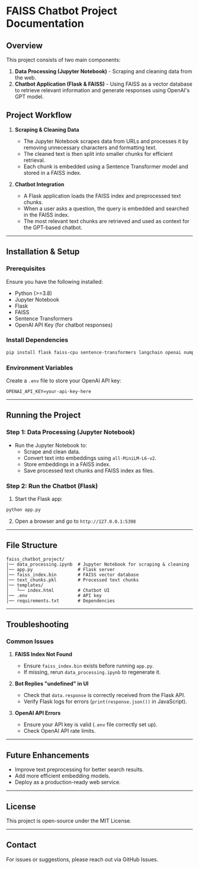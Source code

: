 # FAISS Chatbot Project Documentation

## Overview
This project consists of two main components:
1. **Data Processing (Jupyter Notebook)** - Scraping and cleaning data from the web.
2. **Chatbot Application (Flask & FAISS)** - Using FAISS as a vector database to retrieve relevant information and generate responses using OpenAI's GPT model.

## Project Workflow
1. **Scraping & Cleaning Data**
   - The Jupyter Notebook scrapes data from URLs and processes it by removing unnecessary characters and formatting text.
   - The cleaned text is then split into smaller chunks for efficient retrieval.
   - Each chunk is embedded using a Sentence Transformer model and stored in a FAISS index.

2. **Chatbot Integration**
   - A Flask application loads the FAISS index and preprocessed text chunks.
   - When a user asks a question, the query is embedded and searched in the FAISS index.
   - The most relevant text chunks are retrieved and used as context for the GPT-based chatbot.

---

## Installation & Setup
### Prerequisites
Ensure you have the following installed:
- Python (>=3.8)
- Jupyter Notebook
- Flask
- FAISS
- Sentence Transformers
- OpenAI API Key (for chatbot responses)

### Install Dependencies
```bash
pip install flask faiss-cpu sentence-transformers langchain openai numpy requests
```

### Environment Variables
Create a `.env` file to store your OpenAI API key:
```
OPENAI_API_KEY=your-api-key-here
```

---

## Running the Project
### Step 1: Data Processing (Jupyter Notebook)
- Run the Jupyter Notebook to:
  - Scrape and clean data.
  - Convert text into embeddings using `all-MiniLM-L6-v2`.
  - Store embeddings in a FAISS index.
  - Save processed text chunks and FAISS index as files.

### Step 2: Run the Chatbot (Flask)
1. Start the Flask app:
```bash
python app.py
```
2. Open a browser and go to `http://127.0.0.1:5398`

---

## File Structure
```
faiss_chatbot_project/
│── data_processing.ipynb  # Jupyter Notebook for scraping & cleaning
│── app.py                 # Flask server
│── faiss_index.bin        # FAISS vector database
│── text_chunks.pkl        # Processed text chunks
│── templates/
│   └── index.html         # Chatbot UI
│── .env                   # API key
│── requirements.txt       # Dependencies
```

---

## Troubleshooting
### Common Issues
1. **FAISS Index Not Found**
   - Ensure `faiss_index.bin` exists before running `app.py`.
   - If missing, rerun `data_processing.ipynb` to regenerate it.

2. **Bot Replies "undefined" in UI**
   - Check that `data.response` is correctly received from the Flask API.
   - Verify Flask logs for errors (`print(response.json())` in JavaScript).

3. **OpenAI API Errors**
   - Ensure your API key is valid (`.env` file correctly set up).
   - Check OpenAI API rate limits.

---

## Future Enhancements
- Improve text preprocessing for better search results.
- Add more efficient embedding models.
- Deploy as a production-ready web service.

---

## License
This project is open-source under the MIT License.

---

## Contact
For issues or suggestions, please reach out via GitHub Issues.